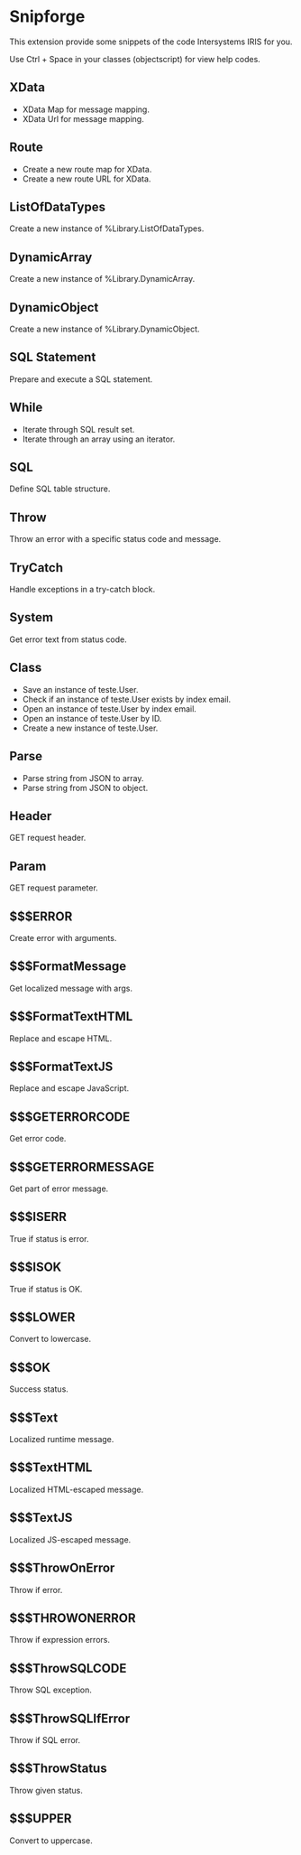 # Snipforge

This extension provide some snippets of the code Intersystems IRIS for you.

Use Ctrl + Space in your classes (objectscript) for view help codes.

## XData
- XData Map for message mapping.
- XData Url for message mapping.

## Route
- Create a new route map for XData.
- Create a new route URL for XData.

## ListOfDataTypes
Create a new instance of %Library.ListOfDataTypes.

## DynamicArray
Create a new instance of %Library.DynamicArray.

## DynamicObject
Create a new instance of %Library.DynamicObject.

## SQL Statement
Prepare and execute a SQL statement.

## While
- Iterate through SQL result set.
- Iterate through an array using an iterator.

## SQL
Define SQL table structure.

## Throw
Throw an error with a specific status code and message.

## TryCatch
Handle exceptions in a try-catch block.

## System
Get error text from status code.

## Class
- Save an instance of teste.User.
- Check if an instance of teste.User exists by index email.
- Open an instance of teste.User by index email.
- Open an instance of teste.User by ID.
- Create a new instance of teste.User.

## Parse
- Parse string from JSON to array.
- Parse string from JSON to object.

## Header
GET request header.

## Param
GET request parameter.

## $$$ERROR
Create error with arguments.

## $$$FormatMessage
Get localized message with args.

## $$$FormatTextHTML
Replace and escape HTML.

## $$$FormatTextJS
Replace and escape JavaScript.

## $$$GETERRORCODE
Get error code.

## $$$GETERRORMESSAGE
Get part of error message.

## $$$ISERR
True if status is error.

## $$$ISOK
True if status is OK.

## $$$LOWER
Convert to lowercase.

## $$$OK
Success status.

## $$$Text
Localized runtime message.

## $$$TextHTML
Localized HTML-escaped message.

## $$$TextJS
Localized JS-escaped message.

## $$$ThrowOnError
Throw if error.

## $$$THROWONERROR
Throw if expression errors.

## $$$ThrowSQLCODE
Throw SQL exception.

## $$$ThrowSQLIfError
Throw if SQL error.

## $$$ThrowStatus
Throw given status.

## $$$UPPER
Convert to uppercase.